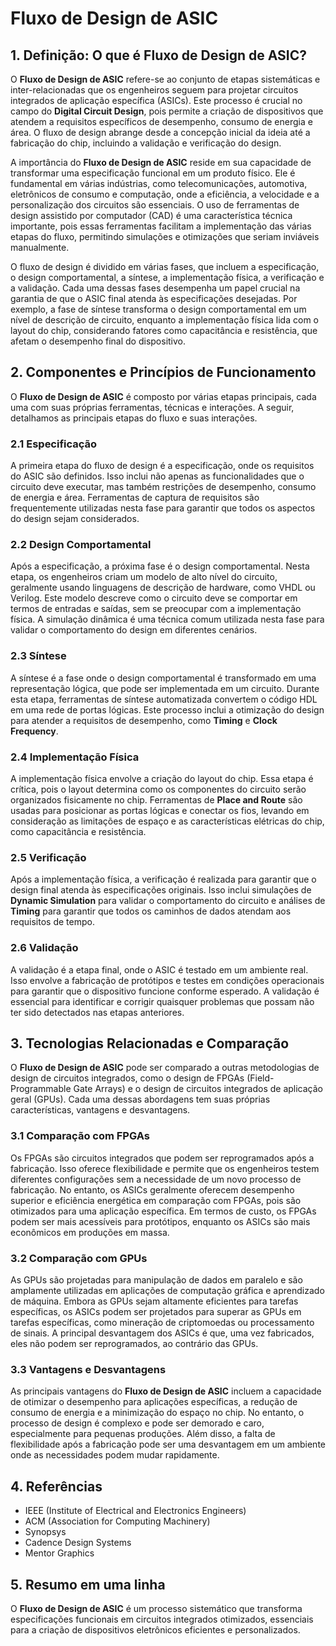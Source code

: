 # Fluxo de Design de ASIC

## 1. Definição: O que é **Fluxo de Design de ASIC**?
O **Fluxo de Design de ASIC** refere-se ao conjunto de etapas sistemáticas e inter-relacionadas que os engenheiros seguem para projetar circuitos integrados de aplicação específica (ASICs). Este processo é crucial no campo do **Digital Circuit Design**, pois permite a criação de dispositivos que atendem a requisitos específicos de desempenho, consumo de energia e área. O fluxo de design abrange desde a concepção inicial da ideia até a fabricação do chip, incluindo a validação e verificação do design.

A importância do **Fluxo de Design de ASIC** reside em sua capacidade de transformar uma especificação funcional em um produto físico. Ele é fundamental em várias indústrias, como telecomunicações, automotiva, eletrônicos de consumo e computação, onde a eficiência, a velocidade e a personalização dos circuitos são essenciais. O uso de ferramentas de design assistido por computador (CAD) é uma característica técnica importante, pois essas ferramentas facilitam a implementação das várias etapas do fluxo, permitindo simulações e otimizações que seriam inviáveis manualmente.

O fluxo de design é dividido em várias fases, que incluem a especificação, o design comportamental, a síntese, a implementação física, a verificação e a validação. Cada uma dessas fases desempenha um papel crucial na garantia de que o ASIC final atenda às especificações desejadas. Por exemplo, a fase de síntese transforma o design comportamental em um nível de descrição de circuito, enquanto a implementação física lida com o layout do chip, considerando fatores como capacitância e resistência, que afetam o desempenho final do dispositivo.

## 2. Componentes e Princípios de Funcionamento
O **Fluxo de Design de ASIC** é composto por várias etapas principais, cada uma com suas próprias ferramentas, técnicas e interações. A seguir, detalhamos as principais etapas do fluxo e suas interações.

### 2.1 Especificação
A primeira etapa do fluxo de design é a especificação, onde os requisitos do ASIC são definidos. Isso inclui não apenas as funcionalidades que o circuito deve executar, mas também restrições de desempenho, consumo de energia e área. Ferramentas de captura de requisitos são frequentemente utilizadas nesta fase para garantir que todos os aspectos do design sejam considerados.

### 2.2 Design Comportamental
Após a especificação, a próxima fase é o design comportamental. Nesta etapa, os engenheiros criam um modelo de alto nível do circuito, geralmente usando linguagens de descrição de hardware, como VHDL ou Verilog. Este modelo descreve como o circuito deve se comportar em termos de entradas e saídas, sem se preocupar com a implementação física. A simulação dinâmica é uma técnica comum utilizada nesta fase para validar o comportamento do design em diferentes cenários.

### 2.3 Síntese
A síntese é a fase onde o design comportamental é transformado em uma representação lógica, que pode ser implementada em um circuito. Durante esta etapa, ferramentas de síntese automatizada convertem o código HDL em uma rede de portas lógicas. Este processo inclui a otimização do design para atender a requisitos de desempenho, como **Timing** e **Clock Frequency**.

### 2.4 Implementação Física
A implementação física envolve a criação do layout do chip. Essa etapa é crítica, pois o layout determina como os componentes do circuito serão organizados fisicamente no chip. Ferramentas de **Place and Route** são usadas para posicionar as portas lógicas e conectar os fios, levando em consideração as limitações de espaço e as características elétricas do chip, como capacitância e resistência.

### 2.5 Verificação
Após a implementação física, a verificação é realizada para garantir que o design final atenda às especificações originais. Isso inclui simulações de **Dynamic Simulation** para validar o comportamento do circuito e análises de **Timing** para garantir que todos os caminhos de dados atendam aos requisitos de tempo.

### 2.6 Validação
A validação é a etapa final, onde o ASIC é testado em um ambiente real. Isso envolve a fabricação de protótipos e testes em condições operacionais para garantir que o dispositivo funcione conforme esperado. A validação é essencial para identificar e corrigir quaisquer problemas que possam não ter sido detectados nas etapas anteriores.

## 3. Tecnologias Relacionadas e Comparação
O **Fluxo de Design de ASIC** pode ser comparado a outras metodologias de design de circuitos integrados, como o design de FPGAs (Field-Programmable Gate Arrays) e o design de circuitos integrados de aplicação geral (GPUs). Cada uma dessas abordagens tem suas próprias características, vantagens e desvantagens.

### 3.1 Comparação com FPGAs
Os FPGAs são circuitos integrados que podem ser reprogramados após a fabricação. Isso oferece flexibilidade e permite que os engenheiros testem diferentes configurações sem a necessidade de um novo processo de fabricação. No entanto, os ASICs geralmente oferecem desempenho superior e eficiência energética em comparação com FPGAs, pois são otimizados para uma aplicação específica. Em termos de custo, os FPGAs podem ser mais acessíveis para protótipos, enquanto os ASICs são mais econômicos em produções em massa.

### 3.2 Comparação com GPUs
As GPUs são projetadas para manipulação de dados em paralelo e são amplamente utilizadas em aplicações de computação gráfica e aprendizado de máquina. Embora as GPUs sejam altamente eficientes para tarefas específicas, os ASICs podem ser projetados para superar as GPUs em tarefas específicas, como mineração de criptomoedas ou processamento de sinais. A principal desvantagem dos ASICs é que, uma vez fabricados, eles não podem ser reprogramados, ao contrário das GPUs.

### 3.3 Vantagens e Desvantagens
As principais vantagens do **Fluxo de Design de ASIC** incluem a capacidade de otimizar o desempenho para aplicações específicas, a redução de consumo de energia e a minimização do espaço no chip. No entanto, o processo de design é complexo e pode ser demorado e caro, especialmente para pequenas produções. Além disso, a falta de flexibilidade após a fabricação pode ser uma desvantagem em um ambiente onde as necessidades podem mudar rapidamente.

## 4. Referências
- IEEE (Institute of Electrical and Electronics Engineers)
- ACM (Association for Computing Machinery)
- Synopsys
- Cadence Design Systems
- Mentor Graphics

## 5. Resumo em uma linha
O **Fluxo de Design de ASIC** é um processo sistemático que transforma especificações funcionais em circuitos integrados otimizados, essenciais para a criação de dispositivos eletrônicos eficientes e personalizados.